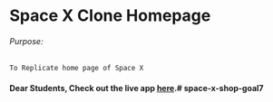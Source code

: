 # Space X Clone Homepage

###### Purpose:
    To Replicate home page of Space X

#### Dear Students, Check out the live app [here](http://203.193.173.125/buildriseshine/design/spacex-clone-homepage/).#   s p a c e - x - s h o p - g o a l 7  
 